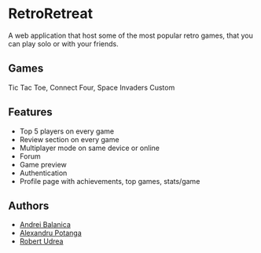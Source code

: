 # RetroRetreat

A web application that host some of the most popular retro games, that you can play solo or with your friends.

## Games

Tic Tac Toe, Connect Four, Space Invaders Custom

## Features

- Top 5 players on every game
- Review section on every game
- Multiplayer mode on same device or online
- Forum
- Game preview
- Authentication
- Profile page with achievements, top games, stats/game

## Authors

- [Andrei Balanica](https://github.com/Balanica)
- [Alexandru Potanga](https://github.com/Destro25)
- [Robert Udrea](https://github.com/rob3rtu)
